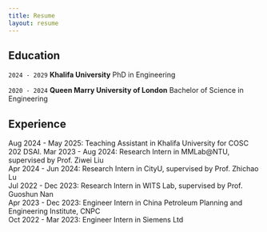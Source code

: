```yaml
---
title: Resume
layout: resume
---
```



## Education

`2024 - 2029`
__Khalifa University__
PhD in Engineering

`2020 - 2024`
__Queen Marry University of London__
Bachelor of Science in Engineering


## Experience
Aug 2024 - May 2025: Teaching Assistant in Khalifa University for COSC 202 DSAI.
Mar 2023 - Aug 2024: Research Intern in MMLab@NTU, supervised by Prof. Ziwei Liu  
Apr 2024 - Jun 2024: Research Intern in CityU, supervised by Prof. Zhichao Lu  
Jul 2022 - Dec 2023: Research Intern in WITS Lab, supervised by Prof. Guoshun Nan  
Apr 2023 - Dec 2023: Engineer Intern in China Petroleum Planning and Engineering Institute, CNPC  
Oct 2022 - Mar 2023: Engineer Intern in Siemens Ltd





